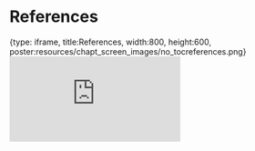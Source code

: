 # References
 
{type: iframe, title:References, width:800, height:600, poster:resources/chapt_screen_images/no_tocreferences.png}
![](https://jhudatascience.org/Adv_Reproducibility_in_Cancer_Informatics//no_tocreferences.html)
 

 
